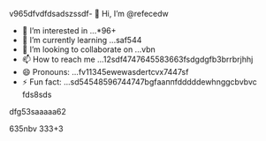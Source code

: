 v965dfvdfdsadszssdf- 👋 Hi, I’m @refecedw
- 👀 I’m interested in ...*96+
- 🌱 I’m currently learning ...saf544
- 💞️ I’m looking to collaborate on ...vbn
- 📫 How to reach me ...12sdf4747645583663fsdgdgfb3brrbrjhhj
- 😄 Pronouns: ...fv11345ewewasdertcvx7447sf
- ⚡ Fun fact: ...sd54548596744747bgfааппfdddddewhnggcbvbvc
fds8sds
<!---545450522iki632xz
refeced/refeced is a ✨ special ✨ repositorasdy because its `README.md` fer(this file) appears54on your GitHub prof2522vbile.12cvbbv3545
You can click the Preview link to take a look at your chsdfanges.fgxvcfghbgf
--->dfg53saaaaa62
635nbv
333+3
